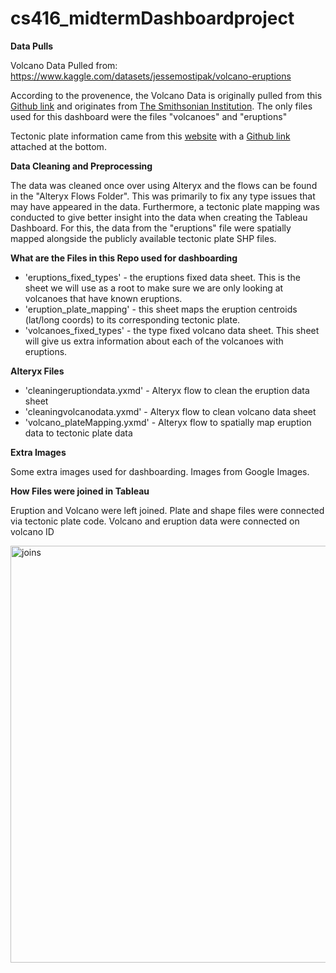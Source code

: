 # cs416_midtermDashboardproject

**Data Pulls**

Volcano Data Pulled from: https://www.kaggle.com/datasets/jessemostipak/volcano-eruptions

According to the provenence, the Volcano Data is originally pulled from this [Github link](https://github.com/rfordatascience/tidytuesday/blob/master/data/2020/2020-05-12/readme.md) and originates from [The Smithsonian Institution]( https://volcano.si.edu/). The only files used for this dashboard were the files "volcanoes" and "eruptions"

Tectonic plate information came from this [website](https://nordpil.com/resources/tectonic-plates-gis-data/index.html) with a [Github link](https://github.com/fraxen/tectonicplates) attached at the bottom.

**Data Cleaning and Preprocessing**

The data was cleaned once over using Alteryx and the flows can be found in the "Alteryx Flows Folder". This was primarily to fix any type issues that may have appeared in the data. Furthermore, a tectonic plate mapping was conducted to give better insight into the data when creating the Tableau Dashboard. For this, the data from the "eruptions" file were spatially mapped alongside the publicly available tectonic plate SHP files. 

**What are the Files in this Repo used for dashboarding**

* 'eruptions_fixed_types' - the eruptions fixed data sheet. This is the sheet we will use as a root to make sure we are only looking at volcanoes that have known eruptions.
* 'eruption_plate_mapping' - this sheet maps the eruption centroids (lat/long coords) to its corresponding tectonic plate.
* 'volcanoes_fixed_types'  - the type fixed volcano data sheet. This sheet will give us extra information about each of the volcanoes with eruptions.

**Alteryx Files**

* 'cleaningeruptiondata.yxmd' - Alteryx flow to clean the eruption data sheet
* 'cleaningvolcanodata.yxmd' - Alteryx flow to clean volcano data sheet
* 'volcano_plateMapping.yxmd' - Alteryx flow to spatially map eruption data to tectonic plate data

**Extra Images**

Some extra images used for dashboarding. Images from Google Images.


**How Files were joined in Tableau**

Eruption and Volcano were left joined. Plate and shape files were connected via tectonic plate code. Volcano and eruption data were connected on volcano ID

<img width="667" alt="joins" src="https://github.com/meerajagan/cs416_midtermDashboardproject/assets/79546477/4af4fc18-90bb-49b8-9cd6-60f7db287e33">

